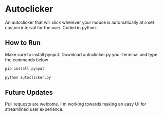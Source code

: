 # Autoclicker

An autoclicker that will click wherever your mouse is automatically at a set custom interval for the user. Coded in python.


## How to Run

Make sure to install pynput. Download autoclicker.py your terminal and type the commands below
```bash
pip install pynput
```
```bash
python autoclicker.py
```


## Future Updates

Pull requests are welcome. 
I'm working towards making an easy UI for streamlined user experience.
